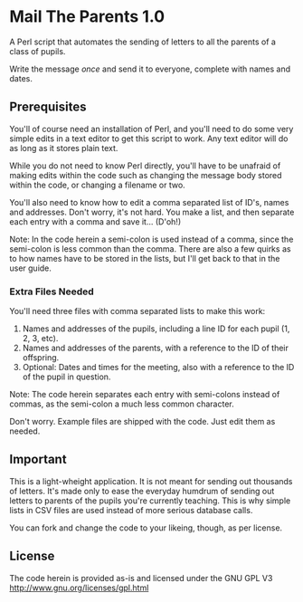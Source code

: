 Mail The Parents 1.0
====================

A Perl script that automates the sending of letters to all the parents of a class of pupils. 

Write the message *once* and send it to everyone, complete with names and dates.


## Prerequisites

You'll of course need an installation of Perl, and you'll need to do some very simple edits in a text editor to get this script to work. Any text editor will do as long as it stores plain text.

While you do not need to know Perl directly, you'll have to be unafraid of making edits within the code such as changing the message body stored within the code, or changing a filename or two.

You'll also need to know how to edit a comma separated list of ID's, names and addresses. Don't worry, it's not hard. You make a list, and then separate each entry with a comma and save it... (D'oh!) 

Note: In the code herein a semi-colon is used instead of a comma, since the semi-colon is less common than the comma. There are also a few quirks as to how names have to be stored in the lists, but I'll get back to that in the user guide.


### Extra Files Needed

You'll need three files with comma separated lists to make this work:

1. Names and addresses of the pupils, including a line ID for each pupil (1, 2, 3, etc).
2. Names and addresses of the parents, with a reference to the ID of their offspring.
3. Optional: Dates and times for the meeting, also with a reference to the ID of the pupil in question.

Note: The code herein separates each entry with semi-colons instead of commas, as the semi-colon a much less common character.

Don't worry. Example files are shipped with the code. Just edit them as needed.


## Important

This is a light-wheight application. It is not meant for sending out thousands of letters. It's made only to ease the everyday humdrum of sending out letters to parents of the pupils you're currently teaching. This is why simple lists in CSV files are used instead of more serious database calls. 

You can fork and change the code to your likeing, though, as per license.

## License

The code herein is provided as-is and licensed under the GNU GPL V3 http://www.gnu.org/licenses/gpl.html
